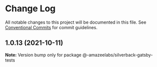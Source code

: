 # Change Log

All notable changes to this project will be documented in this file.
See [Conventional Commits](https://conventionalcommits.org) for commit guidelines.

## 1.0.13 (2021-10-11)

**Note:** Version bump only for package @-amazeelabs/silverback-gatsby-tests

